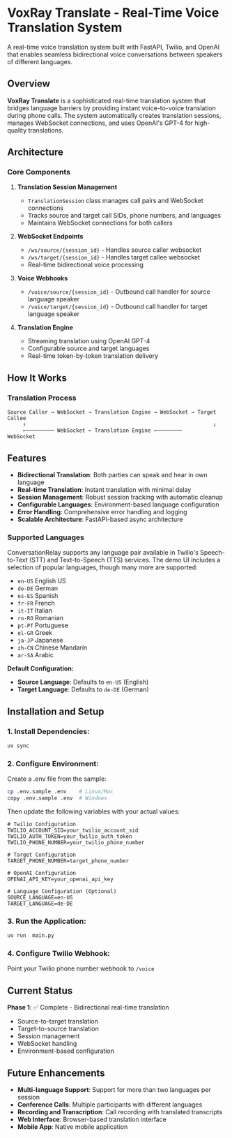 # VoxRay Translate - Real-Time Voice Translation System

A real-time voice translation system built with FastAPI, Twilio, and OpenAI that enables seamless bidirectional voice conversations between speakers of different languages.

## Overview

**VoxRay Translate** is a sophisticated real-time translation system that bridges language barriers by providing instant voice-to-voice translation during phone calls. The system automatically creates translation sessions, manages WebSocket connections, and uses OpenAI's GPT-4 for high-quality translations.

## Architecture

### Core Components

1. **Translation Session Management**

   - `TranslationSession` class manages call pairs and WebSocket connections
   - Tracks source and target call SIDs, phone numbers, and languages
   - Maintains WebSocket connections for both callers

2. **WebSocket Endpoints**

   - `/ws/source/{session_id}` - Handles source caller websocket
   - `/ws/target/{session_id}` - Handles target callee websocket
   - Real-time bidirectional voice processing

3. **Voice Webhooks**

   - `/voice/source/{session_id}` - Outbound call handler for source language speaker
   - `/voice/target/{session_id}` - Outbound call handler for target language speaker

4. **Translation Engine**
   - Streaming translation using OpenAI GPT-4
   - Configurable source and target languages
   - Real-time token-by-token translation delivery

## How It Works

### Translation Process

```
Source Caller → WebSocket → Translation Engine → WebSocket → Target Callee
     ↑                                                            ↓
     ←───────── WebSocket ← Translation Engine ←────────      WebSocket
```

## Features

- **Bidirectional Translation**: Both parties can speak and hear in own language
- **Real-time Translation**: Instant translation with minimal delay
- **Session Management**: Robust session tracking with automatic cleanup
- **Configurable Languages**: Environment-based language configuration
- **Error Handling**: Comprehensive error handling and logging
- **Scalable Architecture**: FastAPI-based async architecture

### Supported Languages

ConversationRelay supports any language pair available in Twilio's Speech-to-Text (STT) and Text-to-Speech (TTS) services. The demo UI includes a selection of popular languages, though many more are supported:

- `en-US` English US
- `de-DE` German
- `es-ES` Spanish
- `fr-FR` French
- `it-IT` Italian
- `ro-RO` Romanian
- `pt-PT` Portuguese
- `el-GR` Greek
- `ja-JP` Japanese
- `zh-CN` Chinese Mandarin
- `ar-SA` Arabic

**Default Configuration:**

- **Source Language**: Defaults to `en-US` (English)
- **Target Language**: Defaults to `de-DE` (German)

## Installation and Setup

### 1. Install Dependencies:

```bash
uv sync
```

### 2. Configure Environment:

Create a .env file from the sample:

```bash
cp .env.sample .env    # Linux/Mac
copy .env.sample .env  # Windows
```

Then update the following variables with your actual values:

```env
# Twilio Configuration
TWILIO_ACCOUNT_SID=your_twilio_account_sid
TWILIO_AUTH_TOKEN=your_twilio_auth_token
TWILIO_PHONE_NUMBER=your_twilio_phone_number

# Target Configuration
TARGET_PHONE_NUMBER=target_phone_number

# OpenAI Configuration
OPENAI_API_KEY=your_openai_api_key

# Language Configuration (Optional)
SOURCE_LANGUAGE=en-US
TARGET_LANGUAGE=de-DE
```

### 3. Run the Application:

```bash
uv run  main.py
```

### 4. Configure Twilio Webhook:

Point your Twilio phone number webhook to `/voice`

## Current Status

**Phase 1**: ✅ Complete - Bidirectional real-time translation

- Source-to-target translation
- Target-to-source translation
- Session management
- WebSocket handling
- Environment-based configuration

## Future Enhancements

- **Multi-language Support**: Support for more than two languages per session
- **Conference Calls**: Multiple participants with different languages
- **Recording and Transcription**: Call recording with translated transcripts
- **Web Interface**: Browser-based translation interface
- **Mobile App**: Native mobile application
